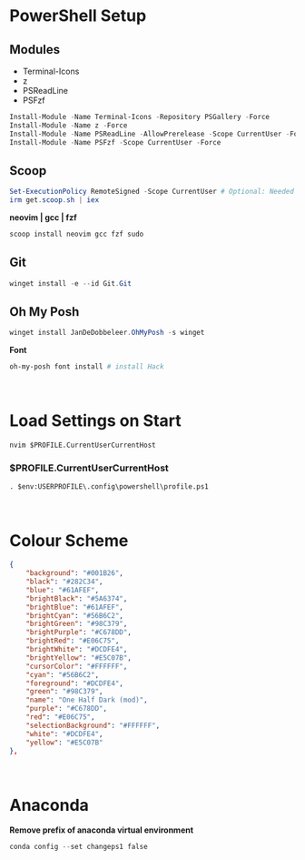 # PowerShell Setup

## Modules

- Terminal-Icons
- z
- PSReadLine
- PSFzf

```powershell
Install-Module -Name Terminal-Icons -Repository PSGallery -Force
Install-Module -Name z -Force
Install-Module -Name PSReadLine -AllowPrerelease -Scope CurrentUser -Force -SkipPublisherCheck
Install-Module -Name PSFzf -Scope CurrentUser -Force
```

## Scoop

```powershell
Set-ExecutionPolicy RemoteSigned -Scope CurrentUser # Optional: Needed to run a remote script the first time
irm get.scoop.sh | iex
```

**neovim | gcc | fzf**

```powershell
scoop install neovim gcc fzf sudo
```

## Git

```powershell
winget install -e --id Git.Git
```

## Oh My Posh

```powershell
winget install JanDeDobbeleer.OhMyPosh -s winget
```

**Font**

```powershell
oh-my-posh font install # install Hack
```

<br>

# Load Settings on Start

```
nvim $PROFILE.CurrentUserCurrentHost
```

### $PROFILE.CurrentUserCurrentHost

```
. $env:USERPROFILE\.config\powershell\profile.ps1
```

<br>

# Colour Scheme

```json
{
    "background": "#001B26",
    "black": "#282C34",
    "blue": "#61AFEF",
    "brightBlack": "#5A6374",
    "brightBlue": "#61AFEF",
    "brightCyan": "#56B6C2",
    "brightGreen": "#98C379",
    "brightPurple": "#C678DD",
    "brightRed": "#E06C75",
    "brightWhite": "#DCDFE4",
    "brightYellow": "#E5C07B",
    "cursorColor": "#FFFFFF",
    "cyan": "#56B6C2",
    "foreground": "#DCDFE4",
    "green": "#98C379",
    "name": "One Half Dark (mod)",
    "purple": "#C678DD",
    "red": "#E06C75",
    "selectionBackground": "#FFFFFF",
    "white": "#DCDFE4",
    "yellow": "#E5C07B"
},
```

<br>

# Anaconda

**Remove prefix of anaconda virtual environment**

```powershell
conda config --set changeps1 false
```
